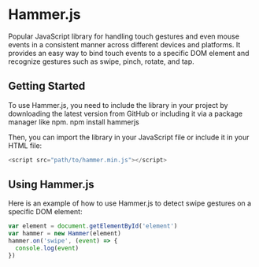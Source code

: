 # Hammer.js
Popular JavaScript library for handling touch gestures and even mouse events in a consistent manner across different devices and platforms. It provides an easy way to bind touch events to a specific DOM element and recognize gestures such as swipe, pinch, rotate, and tap.

## Getting Started
To use Hammer.js, you need to include the library in your project by downloading the latest version from GitHub or including it via a package manager like npm.
npm install hammerjs

Then, you can import the library in your JavaScript file or include it in your HTML file:

```php
<script src="path/to/hammer.min.js"></script>
```

## Using Hammer.js
Here is an example of how to use Hammer.js to detect swipe gestures on a specific DOM element:
```javascript
var element = document.getElementById('element')
var hammer = new Hammer(element)
hammer.on('swipe', (event) => {
  console.log(event)
})
```